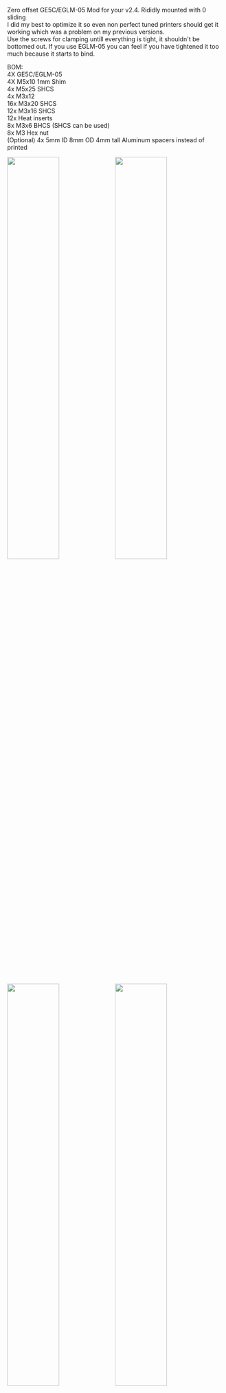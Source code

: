 Zero offset GE5C/EGLM-05 Mod for your v2.4. Rididly mounted with 0 sliding  
I did my best to optimize it so even non perfect tuned printers should get it working which was a problem on my previous versions.  
Use the screws for clamping untill everything is tight, it shouldn't be bottomed out. If you use EGLM-05 you can feel if you have tightened it too much because it starts to bind.  

BOM:  
4X GE5C/EGLM-05  
4X M5x10 1mm Shim  
4x M5x25 SHCS  
4x M3x12  
16x M3x20 SHCS  
12x M3x16 SHCS  
12x Heat inserts  
8x M3x6 BHCS (SHCS can be used)  
8x M3 Hex nut  
(Optional) 4x 5mm ID 8mm OD 4mm tall Aluminum spacers instead of printed  

<p float="left">
  <img src="https://github.com/TorxFighter/Voron-Mods/assets/58269052/e9b537e6-c038-431b-886f-ccd1ea9e8e4a" width="49%" />
  <img src="https://github.com/TorxFighter/Voron-Mods/assets/58269052/6252fbee-5b82-464d-9237-96e4dc4485ad" width="49%" />
</p>
<p float="left">
  <img src="https://github.com/TorxFighter/Voron-Mods/assets/58269052/221aad4e-c473-43e2-879a-5c6819968732" width="49%" />
  <img src="https://github.com/TorxFighter/Voron-Mods/assets/58269052/eea95f11-9604-4ab8-b40c-991dae819881" width="49%" />
</p>
